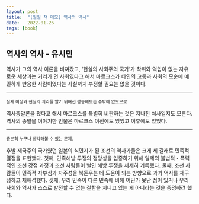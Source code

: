 ```yaml
---
layout: post
title:  "[일일 책 메모] 역사의 역사"
date:   2022-01-26
tags: [book]
---
```

## 역사의 역사 - 유시민
역사가 그의 역사 이론을 비껴갔고, ‘현실의 사회주의 국가’가 착취와 억압이 없는 자유로운 세상과는 거리가 먼 사회였다고 해서 마르크스가 타인의 고통과 사회의 모순에 예민하게 반응한 사람이었다는 사실까지 부정할 필요는 없을 것이다.
<hr/>
<small>실제 이상과 현실의 괴리를 알기 위해선 행동해보는 수밖에 없으므로</small>

역사종말론을 폈다고 해서 마르크스를 특별히 비판하는 것은 지나친 처사일지도 모른다. 역사의 종말을 이야기한 인물은 마르크스 이전에도 있었고 이후에도 있었다.
<hr/>
<small>충분히 누구나 생각해볼 수 있는 문제.</small>

후발 제국주의 국가였던 일본의 식민지가 된 조선의 역사가들은 크게 세 갈래로 민족적 열정을 표현했다. 첫째, 민족해방 투쟁의 정당성을 입증하기 위해 일제의 불법적・폭력적인 조선 강점 과정과 조선 사람들이 벌인 해방 투쟁을 세세히 기록했다. 둘째, 조선 사람들이 민족적 자부심과 자주성을 북돋우는 데 도움이 되는 방향으로 과거 역사를 재구성하고 재해석했다. 셋째, 우리 민족이 다른 민족에 비해 어딘가 못난 점이 있거나 우리 사회와 역사가 스스로 발전할 수 없는 결함을 지니고 있는 게 아니라는 것을 증명하려 했다.